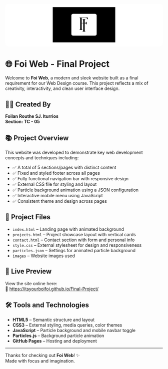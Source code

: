 <p align="center" style="background-color: white; padding: 10px; border-radius: 12px;">
  <img src="assets/images/Logo with bg.png" alt="Foi Web Logo" width="200"/>
</p>

# 🌐 Foi Web - Final Project

Welcome to **Foi Web**, a modern and sleek website built as a final requirement for our Web Design course. This project reflects a mix of creativity, interactivity, and clean user interface design.

## 👨‍💻 Created By  
**Foilan Routhe SJ. Iturrios**  
**Section: TC - 05**

## 📚 Project Overview

This website was developed to demonstrate key web development concepts and techniques including:

- ✅ A total of 5 sections/pages with distinct content
- ✅ Fixed and styled footer across all pages
- ✅ Fully functional navigation bar with responsive design
- ✅ External CSS file for styling and layout
- ✅ Particle background animation using a JSON configuration
- ✅ Interactive mobile menu using JavaScript
- ✅ Consistent theme and design across pages

## 📁 Project Files

- `index.html` – Landing page with animated background
- `projects.html` – Project showcase layout with vertical cards
- `contact.html` – Contact section with form and personal info
- `style.css` – External stylesheet for design and responsiveness
- `particles.json` – Settings for animated particle background
- `images` – Website images used

## 🚀 Live Preview

View the site online here:  
🔗 https://itsyourboifoi.github.io/Final-Project/

## 🛠️ Tools and Technologies

- **HTML5** – Semantic structure and layout  
- **CSS3** – External styling, media queries, color themes  
- **JavaScript** – Particle background and mobile navbar toggle  
- **Particles.js** – Background particle animation  
- **GitHub Pages** – Hosting and deployment  

---

Thanks for checking out **Foi Web**! ✨  
Made with focus and imagination.
